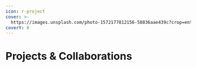 ```yaml
---
icon: r-project
cover: >-
  https://images.unsplash.com/photo-1572177812156-58036aae439c?crop=entropy&cs=srgb&fm=jpg&ixid=M3wxOTcwMjR8MHwxfHNlYXJjaHwxfHxwcm9qZWN0c3xlbnwwfHx8fDE3NDE0MTMwNDl8MA&ixlib=rb-4.0.3&q=85
coverY: 0
---
```


# Projects & Collaborations

